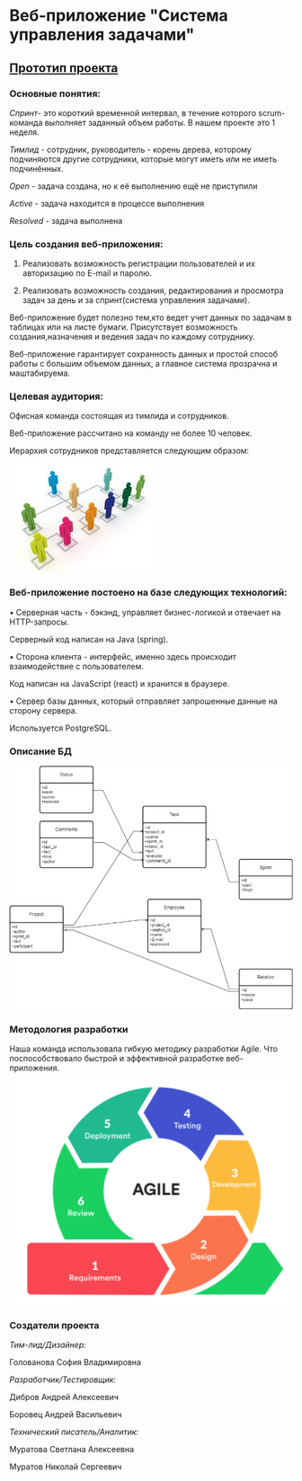 # Веб-приложение "Система управления задачами"

## [Прототип проекта ](https://www.figma.com/file/d9q8Aq04k7I1F0bYrjSZba/deta?node-id=0%3A1&t=yvdLZ74Ivj2hrkme-1)

### **Основные понятия:**
 *Спринт*- это короткий временной интервал, в течение которого scrum-команда выполняет заданный объем работы. В нашем проекте это 1 неделя.
 
 *Тимлид* - сотрудник, руководитель - корень дерева, которому подчиняются другие сотрудники, которые могут иметь или не иметь подчинённых.
 
 *Open* - задача создана, но к её выполнению ещё не приступили
 
 *Active* - задача находится в процессе выполнения
 
 *Resolved* - задача выполнена

### **Цель создания веб-приложения:**
1.	Реализовать возможность регистрации пользователей и их авторизацию по E-mail и паролю.

2. Реализовать возможность создания, редактирования и просмотра задач за день и за спринт(система управления задачами).

Веб-приложение будет полезно тем,кто ведет учет данных по задачам в таблицах или на листе бумаги. Присутствует возможность создания,назначения и ведения задач по каждому сотруднику.

Веб-приложение гарантирует сохранность данных и простой способ работы с большим объемом данных, а главное система прозрачна и маштабируема.

### **Целевая аудитория:**
Офисная команда состоящая из тимлида и сотрудников.

Веб-приложение рассчитано на команду не более 10 человек.

Иерархия сотрудников представляется следующим образом: 

![Схема](https://github.com/DibrovDru/Architecture.1/raw/dev_muratov/images/ierarhia.jfif)

### **Веб-приложение постоено на базе следующих технологий:**

• Серверная часть - бэкэнд, управляет бизнес-логикой и отвечает на HTTP-запросы. 

Серверный код написан на Java (spring). 

• Сторона клиента - интерфейс, именно здесь происходит взаимодействие с пользователем.

Код написан на JavaScript (react) и хранится в браузере.

• Сервер базы данных, который отправляет запрошенные данные на сторону сервера.

Используется PostgreSQL.

### Описание БД

![Схема](https://github.com/DibrovDru/Architecture.1/raw/dev_muratov/images/base.png)

### Методология разработки

Наша команда использовала гибкую методику разработки Agile. Что поспособствовало быстрой и эффективной разработке веб-приложения.

![Схема](https://github.com/DibrovDru/Architecture.1/raw/dev_muratov/images/agile.png)

### **Создатели проекта**

*Тим-лид/Дизайнер:* 

Голованова София Владимировна 

*Разработчик/Тестировщик:* 

Дибров Андрей Алексеевич 

Боровец Андрей Васильевич

*Технический писатель/Аналитик:* 

Муратова Светлана Алексеевна

Муратов Николай Сергеевич
